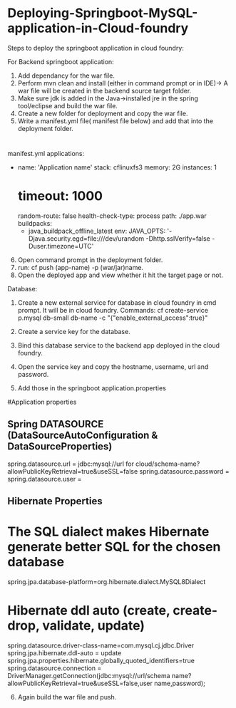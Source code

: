 # Deploying-Springboot-MySQL-application-in-Cloud-foundry


Steps to deploy the springboot application in cloud foundry:

For Backend springboot application:
1. Add dependancy for the war file.
2. Perform mvn clean and install (either in command prompt or in IDE)-> A war file will be created in the backend source target folder. 
3. Make sure jdk is added in the Java->installed jre in the spring tool/eclipse and build the war file.
4. Create a new folder for deployment and copy the war file.
5. Write a manifest.yml file( manifest file below) and add that into the deployment folder.
#
manifest.yml
applications:
- name: 'Application name'
  stack: cflinuxfs3
  memory: 2G
  instances: 1
  # timeout: 1000
  random-route: false
  health-check-type: process
  path: ./app.war
  buildpacks:
    - java_buildpack_offline_latest
  env:
    JAVA_OPTS: '-Djava.security.egd=file:///dev/urandom -Dhttp.sslVerify=false -Duser.timezone=UTC'

  
6. Open command prompt in the deployment folder.
7. run:  cf push (app-name) -p (war/jar)name.
8. Open the deployed app and view whether it hit the target page or not.
 

Database:
1. Create a new external service for database in cloud foundry in cmd prompt. It will be in cloud foundry.
Commands:
cf create-service p.mysql db-small db-name -c "{\"enable_external_access\":true}"

2. Create a service key for the database.
3. Bind this database service to the backend app deployed in the cloud foundry.
4. Open the service key and copy the hostname, username, url and password.
5. Add those in the springboot application.properties

#Application properties 
## Spring DATASOURCE (DataSourceAutoConfiguration & DataSourceProperties)
spring.datasource.url = jdbc:mysql://url for cloud/schema-name?allowPublicKeyRetrieval=true&useSSL=false
spring.datasource.password =
spring.datasource.user =

## Hibernate Properties

# The SQL dialect makes Hibernate generate better SQL for the chosen database
spring.jpa.database-platform=org.hibernate.dialect.MySQL8Dialect

# Hibernate ddl auto (create, create-drop, validate, update)
spring.datasource.driver-class-name=com.mysql.cj.jdbc.Driver
spring.jpa.hibernate.ddl-auto = update
spring.jpa.properties.hibernate.globally_quoted_identifiers=true
spring.datasource.connection = DriverManager.getConnection(jdbc:mysql://url/schema name?allowPublicKeyRetrieval=true&useSSL=false,user name,password);
 
6. Again build the war file and push.
